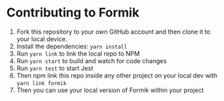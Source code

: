 # Contributing to Formik

1. Fork this repository to your own GitHub account and then clone it to your local device.
2. Install the dependencies: `yarn install`
3. Run `yarn link` to link the local repo to NPM
4. Run `yarn start` to build and watch for code changes
5. Run `yarn test` to start Jest
7. Then npm link this repo inside any other project on your local dev with `yarn link formik`
8. Then you can use your local version of Formik within your project

